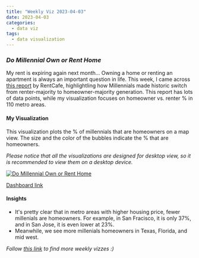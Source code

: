```yaml
---
title: "Weekly Viz 2023-04-03"
date: 2023-04-03
categories:
  - data viz
tags:
  - data visualization
---
```


### *Do Millennial Own or Rent Home*

My rent is expiring again next month... Owning a home or renting an apartment is always an important question in life. This week, I came across [this report](https://www.rentcafe.com/blog/rental-market/market-snapshots/millennials-switch-renter-to-owner-majority/) by RentCafe, highlightling how Millennials made historic switch from renter-majority to homeowner-majority generation. This report has lots of data points, while my visualization focuses on homeowner vs. renter % in 110 metro areas.   

#### My Visualization

This visualization plots the % of millennials that are homeowners on a map view. The size and the color of the bubbles indicate the % that are homeowners.  

*Please notice that all the visualizations are designed for desktop view, so it is recommended to view them on a desktop device.*  

<div class='tableauPlaceholder' id='viz1680582228871' style='position: relative'>
  <noscript><a href='#'>
    <img alt='Do Millennial Own or Rent Home ' src='https:&#47;&#47;public.tableau.com&#47;static&#47;images&#47;N4&#47;N4887Z4M3&#47;1_rss.png' style='border: none' />
    </a></noscript>
  <object class='tableauViz'  style='display:none;'>
    <param name='host_url' value='https%3A%2F%2Fpublic.tableau.com%2F' />
    <param name='embed_code_version' value='3' />
    <param name='path' value='shared&#47;N4887Z4M3' />
    <param name='toolbar' value='yes' />
    <param name='static_image' value='https:&#47;&#47;public.tableau.com&#47;static&#47;images&#47;N4&#47;N4887Z4M3&#47;1.png' /> 
    <param name='animate_transition' value='yes' />
    <param name='display_static_image' value='yes' />
    <param name='display_spinner' value='yes' />
    <param name='display_overlay' value='yes' />
    <param name='display_count' value='yes' />
    <param name='language' value='en-US' />
    <param name='filter' value='publish=yes' />
  </object></div>          
  <script type='text/javascript'>           
  var divElement = document.getElementById('viz1680582228871');         
  var vizElement = divElement.getElementsByTagName('object')[0];             
  if ( divElement.offsetWidth > 800 ) { vizElement.style.width='800px';vizElement.style.height='627px';} else if ( divElement.offsetWidth > 500 ) { vizElement.style.width='800px';vizElement.style.height='627px';} else { vizElement.style.width='100%';vizElement.style.height='727px';}    
  var scriptElement = document.createElement('script');         
  scriptElement.src = 'https://public.tableau.com/javascripts/api/viz_v1.js';       
  vizElement.parentNode.insertBefore(scriptElement, vizElement);          
</script>  

[Dashboard link](https://public.tableau.com/views/20230327AttitudesTowardsAI/WhoAreMoreConcernedwithAI?:language=en-US&publish=yes&:display_count=n&:origin=viz_share_link)
  
#### Insights
* It's pretty clear that in metro areas with higher housing price, fewer millenials are homeowners. For example, in San Fracisco, it is only 37%, and in San Jose, it is even lower at 23%.  
* Meanwhile, we see more millenials homeowners in Texas, Florida, and mid west.  
    
*Follow [this link](https://yudong-94.github.io/personal-website/project/WeeklyViz2023/) to find more weekly vizzes :)*
